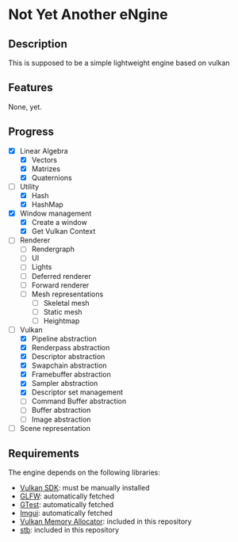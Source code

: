 # Not Yet Another eNgine

## Description

This is supposed to be a simple lightweight engine based on vulkan

## Features

None, yet.

## Progress

- [x] Linear Algebra
	- [x] Vectors
	- [x] Matrizes
	- [x] Quaternions
- [ ] Utility
	- [x] Hash
	- [x] HashMap
- [x] Window management
	- [x] Create a window
	- [x] Get Vulkan Context
- [ ] Renderer
	- [ ] Rendergraph
	- [ ] UI
	- [ ] Lights
	- [ ] Deferred renderer
	- [ ] Forward renderer
	- [ ] Mesh representations
		- [ ] Skeletal mesh
		- [ ] Static mesh
		- [ ] Heightmap
- [ ] Vulkan
	- [x] Pipeline abstraction
	- [x] Renderpass abstraction
	- [x] Descriptor abstraction
	- [x] Swapchain abstraction
	- [x] Framebuffer abstraction
	- [x] Sampler abstraction
	- [x] Descriptor set management 
	- [ ] Command Buffer abstraction
	- [ ] Buffer abstraction
	- [ ] Image abstraction
- [ ] Scene representation

## Requirements

The engine depends on the following libraries:

- [Vulkan SDK](https://vulkan.lunarg.com/): must be manually installed
- [GLFW](https://github.com/glfw/glfw): automatically fetched
- [GTest](https://github.com/google/googletest): automatically fetched
- [Imgui](https://github.com/ocornut/imgui): automatically fetched
- [Vulkan Memory Allocator](https://github.com/GPUOpen-LibrariesAndSDKs/VulkanMemoryAllocator): included in this repository
- [stb](https://github.com/nothings/stb): included in this repository